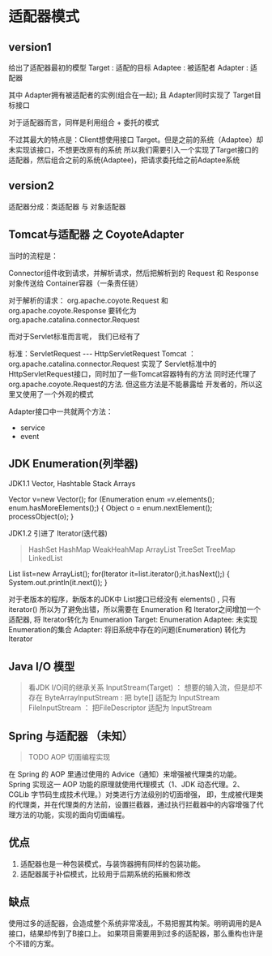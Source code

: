 # 适配器模式

## version1

给出了适配器最初的模型
 Target  : 适配的目标
 Adaptee : 被适配者
 Adapter : 适配器

其中 Adapter拥有被适配者的实例(组合在一起); 且 Adapter同时实现了 Target目标接口

对于适配器而言，同样是利用组合 + 委托的模式

不过其最大的特点是：Client想使用接口 Target。但是之前的系统（Adaptee）却未实现该接口，不想更改原有的系统
所以我们需要引入一个实现了Target接口的适配器，然后组合之前的系统(Adaptee)，把请求委托给之前Adaptee系统


## version2

适配器分成：类适配器 与 对象适配器

## Tomcat与适配器 之 CoyoteAdapter

当时的流程是：

Connector组件收到请求，并解析请求，然后把解析到的 Request 和 Response对象传送给 Container容器（一条责任链）


对于解析的请求： org.apache.coyote.Request 和 org.apache.coyote.Response 要转化为 org.apache.catalina.connector.Request

而对于Servlet标准而言呢， 我们已经有了

标准：ServletRequest --- HttpServletRequest
Tomcat ： org.apache.catalina.connector.Request 实现了 Servlet标准中的 HttpServletRequest接口，同时加了一些Tomcat容器特有的方法
同时还代理了org.apache.coyote.Request的方法. 但这些方法是不能暴露给 开发者的，所以这里又使用了一个外观的模式

Adapter接口中一共就两个方法：
* service
* event


## JDK Enumeration(列举器)
JDK1.1 Vector, Hashtable Stack Arrays

Vector v=new Vector();
for (Enumeration enum =v.elements(); enum.hasMoreElements();) {
    Object o = enum.nextElement();
    processObject(o);
}

JDK1.2 引进了 Iterator(迭代器)
> HashSet HashMap WeakHeahMap ArrayList TreeSet TreeMap LinkedList

List list=new ArrayList();
for(Iterator it=list.iterator();it.hasNext();) {
    System.out.println(it.next());
}

对于老版本的程序，新版本的JDK中 List接口已经没有 elements() , 只有 iterator() 所以为了避免出错，所以需要在 Enumeration 和 Iterator之间增加一个适配器,
将 Iterator转化为 Enumeration
Target: Enumeration
Adaptee: 未实现Enumeration的集合
Adapter: 将旧系统中存在的问题(Enumeration) 转化为 Iterator


## Java I/O 模型
> 看JDK I/O间的继承关系
         InputStream(Target) ： 想要的输入流，但是却不存在
         ByteArrayInputStream : 把 byte[] 适配为 InputStream
         FileInputStream ： 把FileDescriptor 适配为 InputStream


## Spring 与适配器 （未知）

> TODO AOP 切面编程实现

在 Spring 的 AOP 里通过使用的 Advice（通知）来增强被代理类的功能。
Spring 实现这一 AOP 功能的原理就使用代理模式（1、JDK 动态代理。2、CGLib 字节码生成技术代理。）对类进行方法级别的切面增强，
即，生成被代理类的代理类，并在代理类的方法前，设置拦截器，通过执行拦截器中的内容增强了代理方法的功能，实现的面向切面编程。


## 优点

1. 适配器也是一种包装模式，与装饰器拥有同样的包装功能。
2. 适配器属于补偿模式，比较用于后期系统的拓展和修改

## 缺点

使用过多的适配器，会造成整个系统非常凌乱，不易把握其构架。明明调用的是A接口，结果却传到了B接口上。
如果项目需要用到过多的适配器，那么重构也许是个不错的方案。

